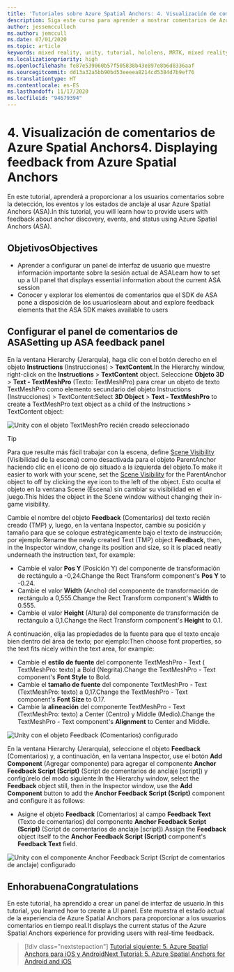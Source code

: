 ```yaml
---
title: 'Tutoriales sobre Azure Spatial Anchors: 4. Visualización de comentarios de Azure Spatial Anchors'
description: Siga este curso para aprender a mostrar comentarios de Azure Spatial Anchors en una aplicación de realidad mixta.
author: jessemcculloch
ms.author: jemccull
ms.date: 07/01/2020
ms.topic: article
keywords: mixed reality, unity, tutorial, hololens, MRTK, mixed reality toolkit, UWP, Azure spatial anchors, sessions, feedback elements
ms.localizationpriority: high
ms.openlocfilehash: fe87e539060b57f505838b43e897e8b6d8336aaf
ms.sourcegitcommit: dd13a32a5bb90bd53eeeea8214cd5384d7b9ef76
ms.translationtype: HT
ms.contentlocale: es-ES
ms.lasthandoff: 11/17/2020
ms.locfileid: "94679394"
---
```

# <a name="4-displaying-feedback-from-azure-spatial-anchors"></a><span data-ttu-id="36fe0-105">4. Visualización de comentarios de Azure Spatial Anchors</span><span class="sxs-lookup"><span data-stu-id="36fe0-105">4. Displaying feedback from Azure Spatial Anchors</span></span>

<span data-ttu-id="36fe0-106">En este tutorial, aprenderá a proporcionar a los usuarios comentarios sobre la detección, los eventos y los estados de anclaje al usar Azure Spatial Anchors (ASA).</span><span class="sxs-lookup"><span data-stu-id="36fe0-106">In this tutorial, you will learn how to provide users with feedback about anchor discovery, events, and status using Azure Spatial Anchors (ASA).</span></span>

## <a name="objectives"></a><span data-ttu-id="36fe0-107">Objetivos</span><span class="sxs-lookup"><span data-stu-id="36fe0-107">Objectives</span></span>

* <span data-ttu-id="36fe0-108">Aprender a configurar un panel de interfaz de usuario que muestre información importante sobre la sesión actual de ASA</span><span class="sxs-lookup"><span data-stu-id="36fe0-108">Learn how to set up a UI panel that displays essential information about the current ASA session</span></span>
* <span data-ttu-id="36fe0-109">Conocer y explorar los elementos de comentarios que el SDK de ASA pone a disposición de los usuarios</span><span class="sxs-lookup"><span data-stu-id="36fe0-109">learn about and explore feedback elements that the ASA SDK makes available to users</span></span>

## <a name="setting-up-asa-feedback-panel"></a><span data-ttu-id="36fe0-110">Configurar el panel de comentarios de ASA</span><span class="sxs-lookup"><span data-stu-id="36fe0-110">Setting up ASA feedback panel</span></span>

<span data-ttu-id="36fe0-111">En la ventana Hierarchy (Jerarquía), haga clic con el botón derecho en el objeto **Instructions** (Instrucciones)  > **TextContent**.</span><span class="sxs-lookup"><span data-stu-id="36fe0-111">In the Hierarchy window, right-click on the **Instructions** > **TextContent** object.</span></span> <span data-ttu-id="36fe0-112">Seleccione **Objeto 3D** > **Text - TextMeshPro** (Texto: TextMeshPro) para crear un objeto de texto TextMeshPro como elemento secundario del objeto Instructions (Instrucciones) > TextContent:</span><span class="sxs-lookup"><span data-stu-id="36fe0-112">Select **3D Object** > **Text - TextMeshPro** to create a TextMeshPro text object as a child of the Instructions > TextContent object:</span></span>

![Unity con el objeto TextMeshPro recién creado seleccionado](images/mr-learning-asa/asa-04-section1-step1-1.png)

> [!TIP]
> <span data-ttu-id="36fe0-114">Para que resulte más fácil trabajar con la escena, define <a href="https://docs.unity3d.com/Manual/SceneVisibility.html" target="_blank">Scene Visibility</a> (Visibilidad de la escena) como desactivada para el objeto ParentAnchor haciendo clic en el icono de ojo situado a la izquierda del objeto.</span><span class="sxs-lookup"><span data-stu-id="36fe0-114">To make it easier to work with your scene, set the  <a href="https://docs.unity3d.com/Manual/SceneVisibility.html" target="_blank">Scene Visibility</a> for the ParentAnchor object to off by clicking the eye icon to the left of the object.</span></span> <span data-ttu-id="36fe0-115">Esto oculta el objeto en la ventana Scene (Escena) sin cambiar su visibilidad en el juego.</span><span class="sxs-lookup"><span data-stu-id="36fe0-115">This hides the object in the Scene window without changing their in-game visibility.</span></span>

<span data-ttu-id="36fe0-116">Cambie el nombre del objeto **Feedback** (Comentarios) del texto recién creado (TMP) y, luego, en la ventana Inspector, cambie su posición y tamaño para que se coloque estratégicamente bajo el texto de instrucción; por ejemplo:</span><span class="sxs-lookup"><span data-stu-id="36fe0-116">Rename the newly created Text (TMP) object **Feedback**, then, in the Inspector window, change its position and size, so it is placed neatly underneath the instruction text, for example:</span></span>

* <span data-ttu-id="36fe0-117">Cambie el valor **Pos Y** (Posición Y) del componente de transformación de rectángulo a -0,24.</span><span class="sxs-lookup"><span data-stu-id="36fe0-117">Change the Rect Transform component's **Pos Y** to -0.24.</span></span>
* <span data-ttu-id="36fe0-118">Cambie el valor **Width** (Ancho) del componente de transformación de rectángulo a 0,555.</span><span class="sxs-lookup"><span data-stu-id="36fe0-118">Change the Rect Transform component's **Width** to 0.555.</span></span>
* <span data-ttu-id="36fe0-119">Cambie el valor **Height** (Altura) del componente de transformación de rectángulo a 0,1.</span><span class="sxs-lookup"><span data-stu-id="36fe0-119">Change the Rect Transform component's **Height** to 0.1.</span></span>

<span data-ttu-id="36fe0-120">A continuación, elija las propiedades de la fuente para que el texto encaje bien dentro del área de texto; por ejemplo:</span><span class="sxs-lookup"><span data-stu-id="36fe0-120">Then choose font properties, so the text fits nicely within the text area, for example:</span></span>

* <span data-ttu-id="36fe0-121">Cambie el **estilo de fuente** del componente TextMeshPro - Text ( TextMeshPro: texto) a Bold (Negrita).</span><span class="sxs-lookup"><span data-stu-id="36fe0-121">Change the TextMeshPro - Text component's **Font Style** to Bold.</span></span>
* <span data-ttu-id="36fe0-122">Cambie el **tamaño de fuente** del componente TextMeshPro - Text (TextMeshPro: texto) a 0,17.</span><span class="sxs-lookup"><span data-stu-id="36fe0-122">Change the TextMeshPro - Text component's **Font Size** to 0.17.</span></span>
* <span data-ttu-id="36fe0-123">Cambie la **alineación** del componente TextMeshPro - Text (TextMeshPro: texto) a Center (Centro) y Middle (Medio).</span><span class="sxs-lookup"><span data-stu-id="36fe0-123">Change the TextMeshPro - Text component's **Alignment** to Center and Middle.</span></span>

![Unity con el objeto Feedback (Comentarios) configurado](images/mr-learning-asa/asa-04-section1-step1-2.png)

<span data-ttu-id="36fe0-125">En la ventana Hierarchy (Jerarquía), seleccione el objeto **Feedback** (Comentarios) y, a continuación, en la ventana Inspector, use el botón **Add Component** (Agregar componente) para agregar el componente **Anchor Feedback Script (Script)** (Script de comentarios de anclaje [script]) y configúrelo del modo siguiente:</span><span class="sxs-lookup"><span data-stu-id="36fe0-125">In the Hierarchy window, select the **Feedback** object still, then in the Inspector window, use the **Add Component** button to add the **Anchor Feedback Script (Script)** component and configure it as follows:</span></span>

* <span data-ttu-id="36fe0-126">Asigne el objeto **Feedback** (Comentarios) al campo **Feedback Text** (Texto de comentarios) del componente **Anchor Feedback Script (Script)** (Script de comentarios de anclaje [script]).</span><span class="sxs-lookup"><span data-stu-id="36fe0-126">Assign the **Feedback** object itself to the **Anchor Feedback Script (Script)** component's **Feedback Text** field.</span></span>

![Unity con el componente Anchor Feedback Script (Script de comentarios de anclaje) configurado](images/mr-learning-asa/asa-04-section1-step1-3.png)

## <a name="congratulations"></a><span data-ttu-id="36fe0-128">Enhorabuena</span><span class="sxs-lookup"><span data-stu-id="36fe0-128">Congratulations</span></span>

<span data-ttu-id="36fe0-129">En este tutorial, ha aprendido a crear un panel de interfaz de usuario.</span><span class="sxs-lookup"><span data-stu-id="36fe0-129">In this tutorial, you learned how to create a UI panel.</span></span> <span data-ttu-id="36fe0-130">Este muestra el estado actual de la experiencia de  Azure Spatial Anchors para proporcionar a los usuarios comentarios en tiempo real.</span><span class="sxs-lookup"><span data-stu-id="36fe0-130">It displays the current status of the Azure Spatial Anchors experience for providing users with real-time feedback.</span></span>

> [!div class="nextstepaction"]
> [<span data-ttu-id="36fe0-131">Tutorial siguiente: 5. Azure Spatial Anchors para iOS y Android</span><span class="sxs-lookup"><span data-stu-id="36fe0-131">Next Tutorial: 5. Azure Spatial Anchors for Android and iOS</span></span>](mr-learning-asa-05.md)
